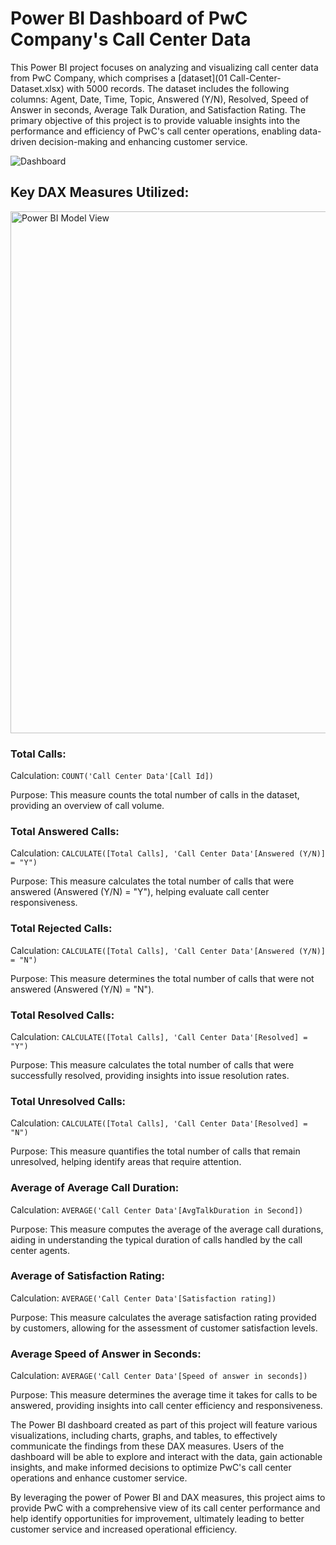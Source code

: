 # Power BI Dashboard of PwC Company's Call Center Data

This Power BI project focuses on analyzing and visualizing call center data from PwC Company, which comprises a [dataset](01 Call-Center-Dataset.xlsx) with 5000 records. The dataset includes the following columns: Agent, Date, Time, Topic, Answered (Y/N), Resolved, Speed of Answer in seconds, Average Talk Duration, and Satisfaction Rating. The primary objective of this project is to provide valuable insights into the performance and efficiency of PwC's call center operations, enabling data-driven decision-making and enhancing customer service.

![Dashboard](https://github.com/Prince-k22/Power-BI-Analysis-of-PwC-Company-s-Call-Center-Data/assets/145648093/f8f9da17-9c18-4cef-96b7-d51babf2c63f)


## Key DAX Measures Utilized:

<img width="835" alt="Power BI Model View" src="https://github.com/Prince-k22/Power-BI-Analysis-of-PwC-Company-s-Call-Center-Data/assets/145648093/4e7505a9-c665-4e45-9899-9948505ad78f">


### Total Calls:
Calculation: `COUNT('Call Center Data'[Call Id])`

Purpose: This measure counts the total number of calls in the dataset, providing an overview of call volume.

### Total Answered Calls:
Calculation: `CALCULATE([Total Calls], 'Call Center Data'[Answered (Y/N)] = "Y")`

Purpose: This measure calculates the total number of calls that were answered (Answered (Y/N) = "Y"), helping evaluate call center responsiveness.

### Total Rejected Calls:
Calculation: `CALCULATE([Total Calls], 'Call Center Data'[Answered (Y/N)] = "N")`

Purpose: This measure determines the total number of calls that were not answered (Answered (Y/N) = "N").

### Total Resolved Calls:
Calculation: `CALCULATE([Total Calls], 'Call Center Data'[Resolved] = "Y")`

Purpose: This measure calculates the total number of calls that were successfully resolved, providing insights into issue resolution rates.

### Total Unresolved Calls:
Calculation: `CALCULATE([Total Calls], 'Call Center Data'[Resolved] = "N")`

Purpose: This measure quantifies the total number of calls that remain unresolved, helping identify areas that require attention.

### Average of Average Call Duration:
Calculation: `AVERAGE('Call Center Data'[AvgTalkDuration in Second])`

Purpose: This measure computes the average of the average call durations, aiding in understanding the typical duration of calls handled by the call center agents.

### Average of Satisfaction Rating:
Calculation: `AVERAGE('Call Center Data'[Satisfaction rating])`

Purpose: This measure calculates the average satisfaction rating provided by customers, allowing for the assessment of customer satisfaction levels.

### Average Speed of Answer in Seconds:
Calculation: `AVERAGE('Call Center Data'[Speed of answer in seconds])`

Purpose: This measure determines the average time it takes for calls to be answered, providing insights into call center efficiency and responsiveness.

The Power BI dashboard created as part of this project will feature various visualizations, including charts, graphs, and tables, to effectively communicate the findings from these DAX measures. Users of the dashboard will be able to explore and interact with the data, gain actionable insights, and make informed decisions to optimize PwC's call center operations and enhance customer service.

By leveraging the power of Power BI and DAX measures, this project aims to provide PwC with a comprehensive view of its call center performance and help identify opportunities for improvement, ultimately leading to better customer service and increased operational efficiency.
